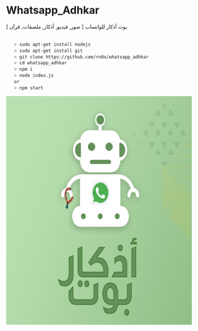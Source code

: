 # Whatsapp_Adhkar
بوت أذكار للواتساب [ صور, فيديو, أذكار, ملصقات, قرآن ]


 
    
    
```bash
    
   > sudo apt-get install nodejs
   > sudo apt-get install git
   > git clone https://github.com/rn0x/whatsapp_adhkar
   > cd whatsapp_adhkar
   > npm i
   > node index.js
   or 
   > npm start


```



<p align="center">
  <img align="center" src="/github/1.jpeg" alt="whatsapp_adhkar" width="654" height="620">
</p>


